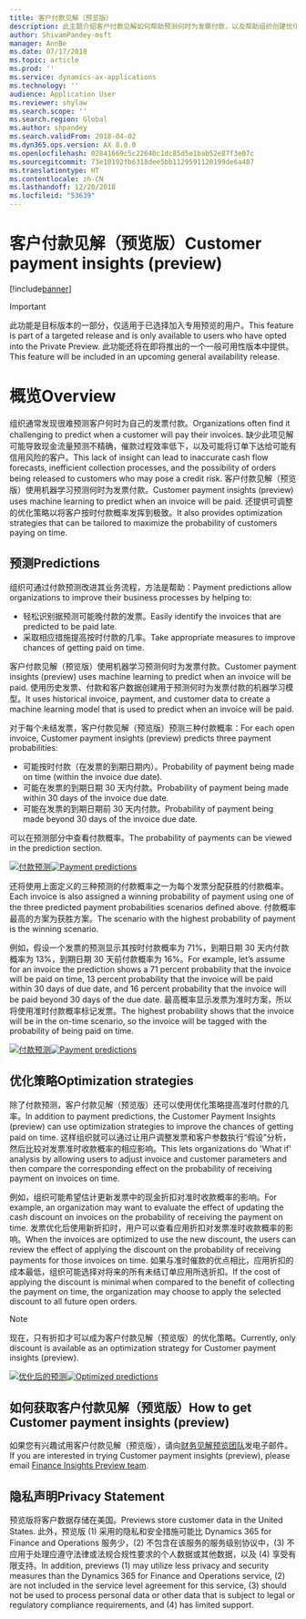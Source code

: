 ```yaml
---
title: 客户付款见解（预览版）
description: 此主题介绍客户付款见解如何帮助预测何时为发票付款，以及帮助组织创建优化策略以提高按时付款概率。
author: ShivamPandey-msft
manager: AnnBe
ms.date: 07/17/2018
ms.topic: article
ms.prod: ''
ms.service: dynamics-ax-applications
ms.technology: ''
audience: Application User
ms.reviewer: shylaw
ms.search.scope: ''
ms.search.region: Global
ms.author: shpandey
ms.search.validFrom: 2018-04-02
ms.dyn365.ops.version: AX 8.0.0
ms.openlocfilehash: 02841669c5c22640c1dc85d5e1bab52e87f3e07c
ms.sourcegitcommit: 73e10192fb6318dee5bb1129591120199de6a487
ms.translationtype: HT
ms.contentlocale: zh-CN
ms.lasthandoff: 12/20/2018
ms.locfileid: "53639"
---
```

# <a name="customer-payment-insights-preview"></a><span data-ttu-id="8336d-103">客户付款见解（预览版）</span><span class="sxs-lookup"><span data-stu-id="8336d-103">Customer payment insights (preview)</span></span>

[!include[banner](../includes/banner.md)]

> [!IMPORTANT]
> <span data-ttu-id="8336d-104">此功能是目标版本的一部分，仅适用于已选择加入专用预览的用户。</span><span class="sxs-lookup"><span data-stu-id="8336d-104">This feature is part of a targeted release and is only available to users who have opted into the Private Preview.</span></span> <span data-ttu-id="8336d-105">此功能还将在即将推出的一个一般可用性版本中提供。</span><span class="sxs-lookup"><span data-stu-id="8336d-105">This feature will be included in an upcoming general availability release.</span></span>

# <a name="overview"></a><span data-ttu-id="8336d-106">概览</span><span class="sxs-lookup"><span data-stu-id="8336d-106">Overview</span></span>

<span data-ttu-id="8336d-107">组织通常发现很难预测客户何时为自己的发票付款。</span><span class="sxs-lookup"><span data-stu-id="8336d-107">Organizations often find it challenging to predict when a customer will pay their invoices.</span></span> <span data-ttu-id="8336d-108">缺少此项见解可能导致现金流量预测不精确，催款过程效率低下，以及可能将订单下达给可能有信用风险的客户。</span><span class="sxs-lookup"><span data-stu-id="8336d-108">This lack of insight can lead to inaccurate cash flow forecasts, inefficient collection processes, and the possibility of orders being released to customers who may pose a credit risk.</span></span> <span data-ttu-id="8336d-109">客户付款见解（预览版）使用机器学习预测何时为发票付款。</span><span class="sxs-lookup"><span data-stu-id="8336d-109">Customer payment insights (preview) uses machine learning to predict when an invoice will be paid.</span></span> <span data-ttu-id="8336d-110">还提供可调整的优化策略以将客户按时付款概率发挥到极致。</span><span class="sxs-lookup"><span data-stu-id="8336d-110">It also provides optimization strategies that can be tailored to maximize the probability of customers paying on time.</span></span>

## <a name="predictions"></a><span data-ttu-id="8336d-111">预测</span><span class="sxs-lookup"><span data-stu-id="8336d-111">Predictions</span></span>

<span data-ttu-id="8336d-112">组织可通过付款预测改进其业务流程，方法是帮助：</span><span class="sxs-lookup"><span data-stu-id="8336d-112">Payment predictions allow organizations to improve their business processes by helping to:</span></span>

-   <span data-ttu-id="8336d-113">轻松识别据预测可能晚付款的发票。</span><span class="sxs-lookup"><span data-stu-id="8336d-113">Easily identify the invoices that are predicted to be paid late.</span></span>
-   <span data-ttu-id="8336d-114">采取相应措施提高按时付款的几率。</span><span class="sxs-lookup"><span data-stu-id="8336d-114">Take appropriate measures to improve chances of getting paid on time.</span></span>

<span data-ttu-id="8336d-115">客户付款见解（预览版）使用机器学习预测何时为发票付款。</span><span class="sxs-lookup"><span data-stu-id="8336d-115">Customer payment insights (preview) uses machine learning to predict when an invoice will be paid.</span></span> <span data-ttu-id="8336d-116">使用历史发票、付款和客户数据创建用于预测何时为发票付款的机器学习模型。</span><span class="sxs-lookup"><span data-stu-id="8336d-116">It uses historical invoice, payment, and customer data to create a machine learning model that is used to predict when an invoice will be paid.</span></span>

<span data-ttu-id="8336d-117">对于每个未结发票，客户付款见解（预览版）预测三种付款概率：</span><span class="sxs-lookup"><span data-stu-id="8336d-117">For each open invoice, Customer payment insights (preview) predicts three payment probabilities:</span></span>

-  <span data-ttu-id="8336d-118">可能按时付款（在发票的到期日期内）。</span><span class="sxs-lookup"><span data-stu-id="8336d-118">Probability of payment being made on time (within the invoice due date).</span></span>
-  <span data-ttu-id="8336d-119">可能在发票的到期日期 30 天内付款。</span><span class="sxs-lookup"><span data-stu-id="8336d-119">Probability of payment being made within 30 days of the invoice due date.</span></span>
-  <span data-ttu-id="8336d-120">可能在发票的到期日期前 30 天内付款。</span><span class="sxs-lookup"><span data-stu-id="8336d-120">Probability of payment being made beyond 30 days of the invoice due date.</span></span>

<span data-ttu-id="8336d-121">可以在预测部分中查看付款概率。</span><span class="sxs-lookup"><span data-stu-id="8336d-121">The probability of payments can be viewed in the prediction section.</span></span>

<span data-ttu-id="8336d-122">[![付款预测](./media/Predictions-sm2.png)](./media/Predictions-sm2.png)</span><span class="sxs-lookup"><span data-stu-id="8336d-122">[![Payment predictions](./media/Predictions-sm2.png)](./media/Predictions-sm2.png)</span></span>

<span data-ttu-id="8336d-123">还将使用上面定义的三种预测的付款概率之一为每个发票分配获胜的付款概率。</span><span class="sxs-lookup"><span data-stu-id="8336d-123">Each invoice is also assigned a winning probability of payment using one of the three predicted payment probabilities scenarios defined above.</span></span> <span data-ttu-id="8336d-124">付款概率最高的方案为获胜方案。</span><span class="sxs-lookup"><span data-stu-id="8336d-124">The scenario with the highest probability of payment is the winning scenario.</span></span>


<span data-ttu-id="8336d-125">例如，假设一个发票的预测显示其按时付款概率为 71%，到期日期 30 天内付款概率为 13%，到期日期 30 天前付款概率为 16%。</span><span class="sxs-lookup"><span data-stu-id="8336d-125">For example, let’s assume for an invoice the prediction shows a 71 percent probability that the invoice will be paid on time, 13 percent probability that the invoice will be paid within 30 days of due date, and 16 percent probability that the invoice will be paid beyond 30 days of the due date.</span></span> <span data-ttu-id="8336d-126">最高概率显示发票为准时方案，所以将使用准时付款概率标记发票。</span><span class="sxs-lookup"><span data-stu-id="8336d-126">The highest probability shows that the invoice will be in the on-time scenario, so the invoice will be tagged with the probability of being paid on time.</span></span>

<span data-ttu-id="8336d-127">[![付款预测](./media/payment-predict.png)](./media/payment-predict.png)</span><span class="sxs-lookup"><span data-stu-id="8336d-127">[![Payment predictions](./media/payment-predict.png)](./media/payment-predict.png)</span></span>

## <a name="optimization-strategies"></a><span data-ttu-id="8336d-128">优化策略</span><span class="sxs-lookup"><span data-stu-id="8336d-128">Optimization strategies</span></span>

<span data-ttu-id="8336d-129">除了付款预测，客户付款见解（预览版）还可以使用优化策略提高准时付款的几率。</span><span class="sxs-lookup"><span data-stu-id="8336d-129">In addition to payment predictions, the Customer Payment Insights (preview) can use optimization strategies to improve the chances of getting paid on time.</span></span> <span data-ttu-id="8336d-130">这样组织就可以通过让用户调整发票和客户参数执行“假设”分析，然后比较对发票准时收款概率的相应影响。</span><span class="sxs-lookup"><span data-stu-id="8336d-130">This lets organizations do 'What if' analysis by allowing users to adjust invoice and customer parameters and then compare the corresponding effect on the probability of receiving payment on invoices on time.</span></span>

<span data-ttu-id="8336d-131">例如，组织可能希望估计更新发票中的现金折扣对准时收款概率的影响。</span><span class="sxs-lookup"><span data-stu-id="8336d-131">For example, an organization may want to evaluate the effect of updating the cash discount on invoices on the probability of receiving the payment on time.</span></span> <span data-ttu-id="8336d-132">发票优化后使用新折扣时，用户可以查看应用折扣对发票准时收款概率的影响。</span><span class="sxs-lookup"><span data-stu-id="8336d-132">When the invoices are optimized to use the new discount, the users can review the effect of applying the discount on the probability of receiving payments for those invoices on time.</span></span> <span data-ttu-id="8336d-133">如果与准时催款的优点相比，应用折扣的成本最低，组织可能选择对将来的所有未结订单应用所选折扣。</span><span class="sxs-lookup"><span data-stu-id="8336d-133">If the cost of applying the discount is minimal when compared to the benefit of collecting the payment on time, the organization may choose to apply the selected discount to all future open orders.</span></span>

> [!NOTE] 
> <span data-ttu-id="8336d-134">现在，只有折扣才可以成为客户付款见解（预览版）的优化策略。</span><span class="sxs-lookup"><span data-stu-id="8336d-134">Currently, only discount is available as an optimization strategy for Customer payment insights (preview).</span></span>

<span data-ttu-id="8336d-135">[![优化后的预测](./media/optimized-pay.png)](./media/optimized-pay.png)</span><span class="sxs-lookup"><span data-stu-id="8336d-135">[![Optimized predictions](./media/optimized-pay.png)](./media/optimized-pay.png)</span></span>

## <a name="how-to-get-customer-payment-insights-preview"></a><span data-ttu-id="8336d-136">如何获取客户付款见解（预览版）</span><span class="sxs-lookup"><span data-stu-id="8336d-136">How to get Customer payment insights (preview)</span></span>

<span data-ttu-id="8336d-137">如果您有兴趣试用客户付款见解（预览版），请向[财务见解预览团队](mailto:fiap@microsoft.com)发电子邮件。</span><span class="sxs-lookup"><span data-stu-id="8336d-137">If you are interested in trying Customer payment insights (preview), please email [Finance Insights Preview team](mailto:fiap@microsoft.com).</span></span> 

## <a name="privacy-statement"></a><span data-ttu-id="8336d-138">隐私声明</span><span class="sxs-lookup"><span data-stu-id="8336d-138">Privacy Statement</span></span>

<span data-ttu-id="8336d-139">预览版将客户数据存储在美国。</span><span class="sxs-lookup"><span data-stu-id="8336d-139">Previews store customer data in the United States.</span></span> <span data-ttu-id="8336d-140">此外，预览版 (1) 采用的隐私和安全措施可能比 Dynamics 365 for Finance and Operations 服务少，(2) 不包含在该服务的服务级别协议中，(3) 不应用于处理应遵守法律或法规合规性要求的个人数据或其他数据，以及 (4) 享受有限支持。</span><span class="sxs-lookup"><span data-stu-id="8336d-140">In addition, previews (1) may utilize less privacy and security measures than the Dynamics 365 for Finance and Operations service, (2) are not included in the service level agreement for this service, (3) should not be used to process personal data or other data that is subject to legal or regulatory compliance requirements, and (4) has limited support.</span></span>
